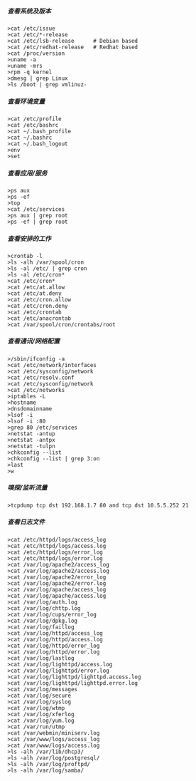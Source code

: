 ##### 查看系统及版本
  	>cat /etc/issue
	>cat /etc/*-release
	>cat /etc/lsb-release      # Debian based
	>cat /etc/redhat-release   # Redhat based
	>cat /proc/version
	>uname -a
	>uname -mrs
	>rpm -q kernel
	>dmesg | grep Linux
	>ls /boot | grep vmlinuz-
##### 查看环境变量
	>cat /etc/profile
	>cat /etc/bashrc
	>cat ~/.bash_profile
	>cat ~/.bashrc
	>cat ~/.bash_logout
	>env
	>set
##### 查看应用/服务
  	>ps aux
	>ps -ef
	>top
	>cat /etc/services
	>ps aux | grep root
	>ps -ef | grep root
##### 查看安排的工作
  	>crontab -l
	>ls -alh /var/spool/cron
	>ls -al /etc/ | grep cron
	>ls -al /etc/cron*
	>cat /etc/cron*
	>cat /etc/at.allow
	>cat /etc/at.deny
	>cat /etc/cron.allow
	>cat /etc/cron.deny
	>cat /etc/crontab
	>cat /etc/anacrontab
	>cat /var/spool/cron/crontabs/root
##### 查看通讯/网络配置
  	>/sbin/ifconfig -a
	>cat /etc/network/interfaces
	>cat /etc/sysconfig/network
	>cat /etc/resolv.conf
	>cat /etc/sysconfig/network
	>cat /etc/networks
	>iptables -L
	>hostname
	>dnsdomainname
	>lsof -i
	>lsof -i :80
	>grep 80 /etc/services
	>netstat -antup
	>netstat -antpx
	>netstat -tulpn
	>chkconfig --list
	>chkconfig --list | grep 3:on
	>last
	>w
##### 嗅探/监听流量
  	>tcpdump tcp dst 192.168.1.7 80 and tcp dst 10.5.5.252 21
##### 查看日志文件
  	>cat /etc/httpd/logs/access_log
	>cat /etc/httpd/logs/access.log
	>cat /etc/httpd/logs/error_log
	>cat /etc/httpd/logs/error.log
	>cat /var/log/apache2/access_log
	>cat /var/log/apache2/access.log
	>cat /var/log/apache2/error_log
	>cat /var/log/apache2/error.log
	>cat /var/log/apache/access_log
	>cat /var/log/apache/access.log
	>cat /var/log/auth.log
	>cat /var/log/chttp.log
	>cat /var/log/cups/error_log
	>cat /var/log/dpkg.log
	>cat /var/log/faillog
	>cat /var/log/httpd/access_log
	>cat /var/log/httpd/access.log
	>cat /var/log/httpd/error_log
	>cat /var/log/httpd/error.log
	>cat /var/log/lastlog
	>cat /var/log/lighttpd/access.log
	>cat /var/log/lighttpd/error.log
	>cat /var/log/lighttpd/lighttpd.access.log
	>cat /var/log/lighttpd/lighttpd.error.log
	>cat /var/log/messages
	>cat /var/log/secure
	>cat /var/log/syslog
	>cat /var/log/wtmp
	>cat /var/log/xferlog
	>cat /var/log/yum.log
	>cat /var/run/utmp
	>cat /var/webmin/miniserv.log
	>cat /var/www/logs/access_log
	>cat /var/www/logs/access.log
	>ls -alh /var/lib/dhcp3/
	>ls -alh /var/log/postgresql/
	>ls -alh /var/log/proftpd/
	>ls -alh /var/log/samba/